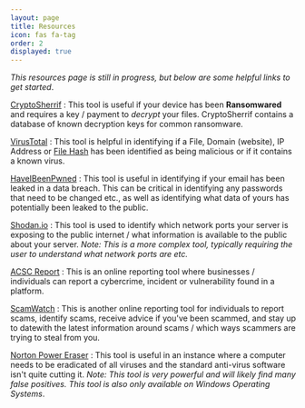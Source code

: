 ```yaml
---
layout: page
title: Resources
icon: fas fa-tag
order: 2
displayed: true
---
```


*This resources page is still in progress, but below are some helpful links to get started*.


[CryptoSherrif](https://www.nomoreransom.org/crypto-sheriff.php?lang=en)
: This tool is useful if your device has been **Ransomwared** and requires a key / payment to *decrypt* your files.
CryptoSherrif contains a database of known decryption keys for common ransomware.

[VirusTotal](https://www.virustotal.com/gui/)
: This tool is helpful in identifying if a File, Domain (website), IP Address or [File Hash](/posts/hashed-passwords/#what-is-a-hashing-function)
has been identified as being malicious or if it contains a known virus.

[HaveIBeenPwned](https://haveibeenpwned.com/)
: This tool is useful in identifying if your email has been leaked in a data breach. This can be critical
in identifying any passwords that need to be changed etc., as well as identifying what data of yours has potentially
been leaked to the public.

[Shodan.io](https://shodan.io)
: This tool is used to identify which network ports your server is exposing to the public internet / what
information is available to the public about your server. *Note: This is a more complex tool, typically
requiring the user to understand what network ports are etc.*

[ACSC Report](https://www.cyber.gov.au/acsc/report)
: This is an online reporting tool where businesses / individuals can report a cybercrime, incident or vulnerability
found in a platform.

[ScamWatch](https://www.scamwatch.gov.au/)
: This is another online reporting tool for individuals to report scams, identify scams, receive advice if you've been scammed, 
and stay up to datewith the latest information around scams / which ways scammers are trying to steal from you.

[Norton Power Eraser](https://support.norton.com/sp/static/external/tools/npe.html)
: This tool is useful in an instance where a computer needs to be eradicated of all viruses and the standard anti-virus
software isn't quite cutting it. *Note: This tool is very powerful and will likely find many false positives. This
tool is also only available on Windows Operating Systems*.
